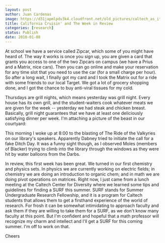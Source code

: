 ```yaml
---
layout: post
author: Juan Cardenas
image: https://d31japmlpdv3k4.cloudfront.net/old_pictures/caltech_as_it_happens/6a0105349b8251970b0120a7b74ce6970b.jpg
title: California Cruisin' and The Week in Review
categories: [research]
status: Publish
date: 2010-01-08
---
```



At school we have a service called Zipcar, which some of you might have heard of. The way it works is once you sign up, you are given a card that grants you access to one of the two Zipcars on campus (we have a Prius and a Matrix, nice cars). Then you can go online and make your reservation for any time slot that you need to use the car (for a small charge per hour). So after a long wait, I finally got my card and I took the Matrix out for a ride with some friends to our local Target. We got a lot of grocery shopping done, and I got the chance to buy anti-viral tissues for my cold.

Thursdays are grill nights, which means yesterday was grill night. Every house has its own grill, and the student-waiters cook whatever meats we are given for the week -- yesterday we had steak and chicken breast. Basically, grill night guarantees that we have at least one deliciously satisfying dinner per week. I'm attaching a picture of the beast in our courtyard:

This morning I woke up at 8:00 to the blasting of The Ride of the Valkyries on our library's speakers. Apparently Dabney tried to initiate the call for a fake Ditch Day. It was a funny sight though, as I observed Moles (members of Blacker) trying to climb into the library through the windows as they were hit by water balloons from the Darbs.

In review, this first week has been great. We turned in our first chemistry and physics sets. In physics we are currently working on electric fields; in chemistry we are doing an introduction to organic chem; and in math we are doing pivot operations on matrices. Right now, I just came from a lunch meeting at the Caltech Center for Diversity where we learned some tips and guidelines for finding a SURF this summer. SURF stands for Summer Undergraduate Research Fellowship, and it is a program for Caltech students that allows them to get a firsthand experience of the world of research. For frosh it can be somewhat intimidating to approach faculty and ask them if they are willing to take them for a SURF, as we don't know many faculty at this point. But I'm confident and hopeful that a math professor will recognize my charm and intellect and I'll get a SURF for this coming summer. I'm off to work on that.

Cheers

